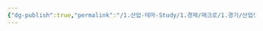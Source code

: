 ```yaml
---
{"dg-publish":true,"permalink":"/1.산업-테마-Study/1.경제/매크로/1.경기/산업생산, 기업재고, 내구재 수주/산업생산/","created":"2024-11-20T21:02:27.022+09:00","updated":"2025-06-03T20:07:19.674+09:00"}
---
```


